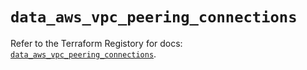 # `data_aws_vpc_peering_connections`

Refer to the Terraform Registory for docs: [`data_aws_vpc_peering_connections`](https://www.terraform.io/docs/providers/aws/d/vpc_peering_connections).
